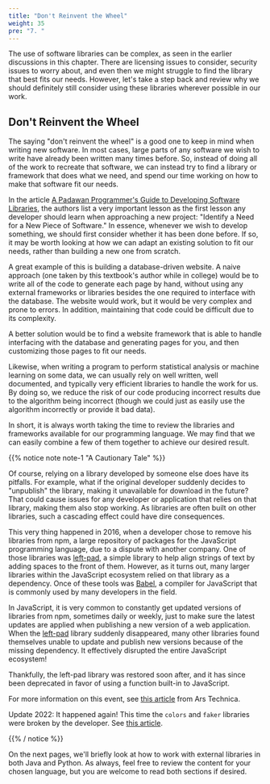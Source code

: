 ```yaml
---
title: "Don't Reinvent the Wheel"
weight: 35
pre: "7. "
---
```


The use of software libraries can be complex, as seen in the earlier discussions in this chapter. There are licensing issues to consider, security issues to worry about, and even then we might struggle to find the library that best fits our needs. However, let's take a step back and review why we should definitely still consider using these libraries wherever possible in our work.

## Don't Reinvent the Wheel

The saying "don't reinvent the wheel" is a good one to keep in mind when writing new software. In most cases, large parts of any software we wish to write have already been written many times before. So, instead of doing all of the work to recreate that software, we can instead try to find a library or framework that does what we need, and spend our time working on how to make that software fit our needs.

In the article [A Padawan Programmer's Guide to Developing Software Libraries](https://www.cell.com/cell-systems/pdf/S2405-4712(17)30336-8.pdf), the authors list a very important lesson as the first lesson any developer should learn when approaching a new project: "Identify a Need for a New Piece of Software." In essence, whenever we wish to develop something, we should first consider whether it has been done before. If so, it may be worth looking at how we can adapt an existing solution to fit our needs, rather than building a new one from scratch.

A great example of this is building a database-driven website. A naive approach (one taken by this textbook's author while in college) would be to write all of the code to generate each page by hand, without using any external frameworks or libraries besides the one required to interface with the database. The website would work, but it would be very complex and prone to errors. In addition, maintaining that code could be difficult due to its complexity.

A better solution would be to find a website framework that is able to handle interfacing with the database and generating pages for you, and then customizing those pages to fit our needs. 

Likewise, when writing a program to perform statistical analysis or machine learning on some data, we can usually rely on well written, well documented, and typically very efficient libraries to handle the work for us. By doing so, we reduce the risk of our code producing incorrect results due to the algorithm being incorrect (though we could just as easily use the algorithm incorrectly or provide it bad data). 

In short, it is always worth taking the time to review the libraries and frameworks available for our programming language. We may find that we can easily combine a few of them together to achieve our desired result.

{{% notice note note-1 "A Cautionary Tale" %}}

Of course, relying on a library developed by someone else does have its pitfalls. For example, what if the original developer suddenly decides to "unpublish" the library, making it unavailable for download in the future? That could cause issues for any developer or application that relies on that library, making them also stop working. As libraries are often built on other libraries, such a cascading effect could have dire consequences.

This very thing happened in 2016, when a developer chose to remove his libraries from npm, a large repository of packages for the JavaScript programming language, due to a dispute with another company. One of those libraries was [left-pad](https://www.npmjs.com/package/left-pad), a simple library to help align strings of text by adding spaces to the front of them. However, as it turns out, many larger libraries within the JavaScript ecosystem relied on that library as a dependency. Once of these tools was [Babel](https://babeljs.io/), a compiler for JavaScript that is commonly used by many developers in the field. 

In JavaScript, it is very common to constantly get updated versions of libraries from npm, sometimes daily or weekly, just to make sure the latest updates are applied when publishing a new version of a web application. When the [left-pad](https://www.npmjs.com/package/left-pad) library suddenly disappeared, many other libraries found themselves unable to update and publish new versions because of the missing dependency. It effectively disrupted the entire JavaScript ecosystem!

Thankfully, the left-pad library was restored soon after, and it has since been deprecated in favor of using a function built-in to JavaScript. 

For more information on this event, see [this article](https://arstechnica.com/information-technology/2016/03/rage-quit-coder-unpublished-17-lines-of-javascript-and-broke-the-internet/) from Ars Technica.

Update 2022: It happened again! This time the `colors` and `faker` libraries were broken by the developer. See [this article](https://www.bleepingcomputer.com/news/security/dev-corrupts-npm-libs-colors-and-faker-breaking-thousands-of-apps/).

{{% / notice %}}

On the next pages, we'll briefly look at how to work with external libraries in both Java and Python. As always, feel free to review the content for your chosen language, but you are welcome to read both sections if desired.
